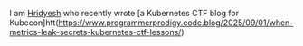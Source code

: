 I am [Hridyesh](http://www.linkedin.com/in/hridyeshB) who recently wrote [a Kubernetes CTF blog for Kubecon]htt(https://www.programmerprodigy.code.blog/2025/09/01/when-metrics-leak-secrets-kubernetes-ctf-lessons/)